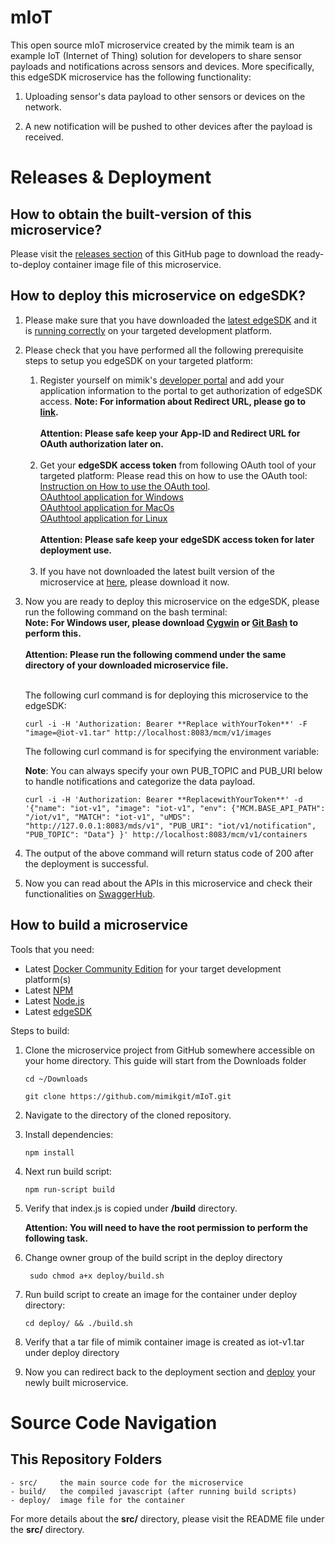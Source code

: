 # mIoT

This open source mIoT microservice created by the mimik team is an example IoT (Internet of Thing) solution for developers to share sensor payloads and notifications across sensors and devices. More specifically, this edgeSDK microservice has the following functionality:

1. Uploading sensor's data payload to other sensors or devices on the network.

2. A new notification will be pushed to other devices after the payload is received.

# Releases & Deployment

<h2> How to obtain the built-version of this microservice?</h2>

Please visit the [releases section](https://github.com/mimikgit/mIoT/releases) of this GitHub page to download the ready-to-deploy container image file of this microservice.

<h2>How to deploy this microservice on edgeSDK?<a name="deploy"></a></h2>

1. Please make sure that you have downloaded the [latest edgeSDK](https://github.com/mimikgit/edgeSDK/releases) and it is [running correctly](https://github.com/mimikgit/edgeSDK/wiki/Installation-Guide) on your targeted development platform.

2. Please check that you have performed all the following prerequisite steps to setup you edgeSDK on your targeted platform:

    1) Register yourself on mimik's [developer portal](https://developers.mimik360.com/docs/1.2.0/getting-started/creating-a-developer-account.html) and add your application information to the portal to get authorization of edgeSDK access. **Note: For information about Redirect URL, please go to [link](https://developer.okta.com/blog/2018/04/10/oauth-authorization-code-grant-type).** <br/><br/>**Attention: Please safe keep your App-ID and Redirect URL for OAuth authorization later on.**<br/><br/>
    2) Get your **edgeSDK access token** from following OAuth tool of your targeted platform: Please read this on how to use the OAuth tool: [Instruction on How to use the OAuth tool](https://github.com/mimikgit/edgeSDK/tree/master/tools/oauthtool).<br/>
[OAuthtool application for Windows](https://github.com/mimikgit/oauthtool/releases/download/v1.1.0/mimik.OAuth.tool.Setup.1.1.0.exe)<br/>
[OAuthtool application for MacOs](https://github.com/mimikgit/oauthtool/releases/download/v1.1.0/mimik.OAuth.tool-1.1.0.dmg)<br/>
[OAuthtool application for Linux](https://github.com/mimikgit/oauthtool/releases/download/v1.1.0/mimik-oauth-tool-1.1.0-x86_64.AppImage)<br/><br/>**Attention: Please safe keep your edgeSDK access token for later deployment use.**<br/><br/>
    3) If you have not downloaded the latest built version of the microservice at [here](https://github.com/mimikgit/mIoT/releases), please download it now.
3) Now you are ready to deploy this microservice on the edgeSDK, please run the following command on the bash terminal: <br/>**Note: For Windows user, please download [Cygwin](https://cygwin.com/install.html) or [Git Bash](https://git-scm.com/downloads) to perform this.**<br/><br/>**Attention: Please run the following commend under the same directory of your downloaded microservice file.**<br/><br/>

    The following curl command is for deploying this microservice to the edgeSDK:

    ```curl -i -H 'Authorization: Bearer **Replace withYourToken**' -F "image=@iot-v1.tar" http://localhost:8083/mcm/v1/images```

    The following curl command is for specifying the environment variable:

    **Note**: You can always specify your own PUB_TOPIC and PUB_URI below to handle notifications and categorize the data payload.

    ```curl -i -H 'Authorization: Bearer **ReplacewithYourToken**' -d '{"name": "iot-v1", "image": "iot-v1", "env": {"MCM.BASE_API_PATH": "/iot/v1", "MATCH": "iot-v1", "uMDS": "http://127.0.0.1:8083/mds/v1", "PUB_URI": "iot/v1/notification", "PUB_TOPIC": "Data"} }' http://localhost:8083/mcm/v1/containers```

4) The output of the above command will return status code of 200 after the deployment is successful.

5) Now you can read about the APIs in this microservice and check their functionalities on [SwaggerHub](https://app.swaggerhub.com/apis/mimik/mIoT/1.0.0).

<h2>How to build a microservice</h2>

Tools that you need:
* Latest [Docker Community Edition](https://www.docker.com/community-edition#/download]) for your target development platform(s)
* Latest [NPM](https://www.npmjs.com/)
* Latest [Node.js](https://nodejs.org/en/)
* Latest [edgeSDK](https://github.com/mimikgit/edgeSDK/releases)<br/>

Steps to build:

1. Clone the microservice project from GitHub somewhere accessible on your home directory. This guide will start from the Downloads folder

    ```cd ~/Downloads```

    ```git clone https://github.com/mimikgit/mIoT.git```

2. Navigate to the directory of the cloned repository.

2. Install dependencies:

    ```npm install```

3. Next run build script:

    ```npm run-script build```

4. Verify that index.js is copied under **/build** directory.

    **Attention: You will need to have the root permission to perform the following task.**

5. Change owner group of the build script in the deploy directory

    ``` sudo chmod a+x deploy/build.sh```

6. Run build script to create an image for the container under deploy directory: 

    ```cd deploy/ && ./build.sh```

7. Verify that a tar file of mimik container image is created as iot-v1.tar under deploy directory

8. Now you can redirect back to the deployment section and [deploy](#deploy) your newly built microservice.

# Source Code Navigation

## This Repository Folders

    - src/     the main source code for the microservice
    - build/   the compiled javascript (after running build scripts)
    - deploy/  image file for the container

For more details about the **src/** directory, please visit the README file under the **src/** directory.
